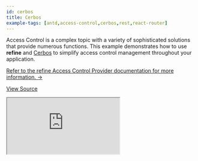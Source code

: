 ```yaml
---
id: cerbos
title: Cerbos
example-tags: [antd,access-control,cerbos,rest,react-router]
---
```


Access Control is a complex topic with a variety of sophisticated solutions that provide numerous functions. This example demonstrates how to use **refine** and [Cerbos](https://cerbos.dev/) to simplify access control management throughout your application.

[Refer to the refine Access Control Provider documentation for more information. →](/docs/api-reference/core/providers/accessControl-provider/)

[View Source](https://github.com/pankod/refine/tree/master/examples/accessControl/cerbos)

<iframe loading="lazy" src="https://stackblitz.com//github/pankod/refine/tree/master/examples/accessControl/cerbos?embed=1&view=preview&theme=dark&preset=node"
    style={{width: "100%", height:"80vh", border: "0px", borderRadius: "8px", overflow:"hidden"}}
    title="access-control-cerbos-react"
></iframe>
